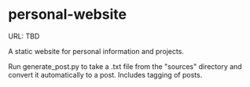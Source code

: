 # personal-website

URL: TBD

A static website for personal information and projects.

Run generate_post.py to take a .txt file from the "sources" directory and convert it automatically to a post. Includes tagging of posts. 